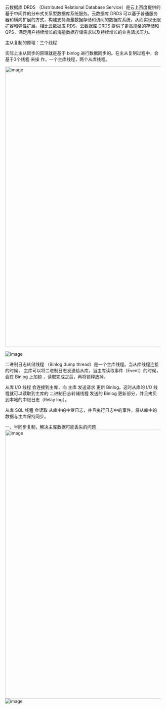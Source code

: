 云数据库 DRDS （Distributed Relational Database Service）是云上百度提供的基于中间件的分布式关系型数据库系统服务。云数据库 DRDS 可以基于普通服务器和横向扩展的方式，构建支持海量数据存储和访问的数据库系统，从而实现无限扩容和弹性扩展。相比云数据库 RDS，云数据库 DRDS 提供了更高规格的存储和 QPS，满足用户持续增长的海量数据存储需求以及持续增长的业务请求压力。

主从复制的原理：三个线程

实际上主从同步的原理就是基于 binlog 进行数据同步的。在主从复制过程中，会基于3个线程 来操 作，一个主库线程，两个从库线程。

<img width="906" alt="image" src="https://user-images.githubusercontent.com/102338681/185834654-677bd10f-1ebe-4f80-9173-ab685dc7c6e4.png">

![image](https://user-images.githubusercontent.com/102338681/185834667-a156a3b4-84a4-4504-85e8-0a421dab4b87.png)

二进制日志转储线程 （Binlog dump thread）是一个主库线程。当从库线程连接的时候， 主库可以将二进制日志发送给从库，当主库读取事件（Event）的时候，会在 Binlog 上加锁 ，读取完成之后，再将锁释放掉。

从库 I/O 线程 会连接到主库，向 主库 发送请求 更新 Binlog。这时从库的 I/O 线程就可以读取到主库的 二进制日志转储线程 发送的 Binlog 更新部分，并且拷贝到本地的中继日志（Relay log）。

从库 SQL 线程 会读取 从库中的中继日志，并且执行日志中的事件，将从库中的数据与主库保持同步。

一、半同步复制，解决主库数据可能丢失的问题
<img width="868" alt="image" src="https://user-images.githubusercontent.com/102338681/185834762-cf30a730-1be7-477e-aec2-c7610b4906a5.png">
![image](https://user-images.githubusercontent.com/102338681/185834780-d6fec9bf-41b1-48df-b280-c975913c42bd.png)
